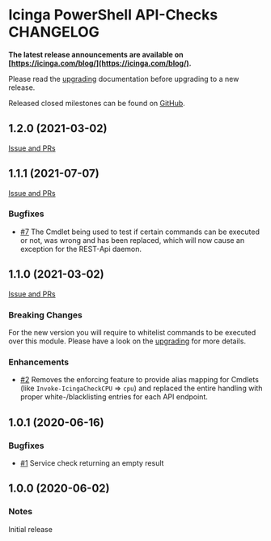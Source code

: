 # Icinga PowerShell API-Checks CHANGELOG

**The latest release announcements are available on [https://icinga.com/blog/](https://icinga.com/blog/).**

Please read the [upgrading](30-Upgrading-API-Checks.md) documentation before upgrading to a new release.

Released closed milestones can be found on [GitHub](https://github.com/Icinga/icinga-powershell-apichecks/milestones?state=closed).

## 1.2.0 (2021-03-02)

[Issue and PRs](https://github.com/Icinga/icinga-powershell-apichecks/milestone/3?closed=1)

## 1.1.1 (2021-07-07)

[Issue and PRs](https://github.com/Icinga/icinga-powershell-apichecks/milestone/4?closed=1)

### Bugfixes

* [#7](https://github.com/Icinga/icinga-powershell-apichecks/pull/7) The Cmdlet being used to test if certain commands can be executed or not, was wrong and has been replaced, which will now cause an exception for the REST-Api daemon.

## 1.1.0 (2021-03-02)

[Issue and PRs](https://github.com/Icinga/icinga-powershell-apichecks/milestone/2?closed=1)

### Breaking Changes

For the new version you will require to whitelist commands to be executed over this module. Please have a look on the [upgrading](30-Upgrading-API-Checks.md) for more details.

### Enhancements

* [#2](https://github.com/Icinga/icinga-powershell-apichecks/pull/2) Removes the enforcing feature to provide alias mapping for Cmdlets (like `Invoke-IcingaCheckCPU` => `cpu`) and replaced the entire handling with proper white-/blacklisting entries for each API endpoint.

## 1.0.1 (2020-06-16)

### Bugfixes

* [#1](https://github.com/Icinga/icinga-powershell-apichecks/issues/1) Service check returning an empty result

## 1.0.0 (2020-06-02)

### Notes

Initial release
